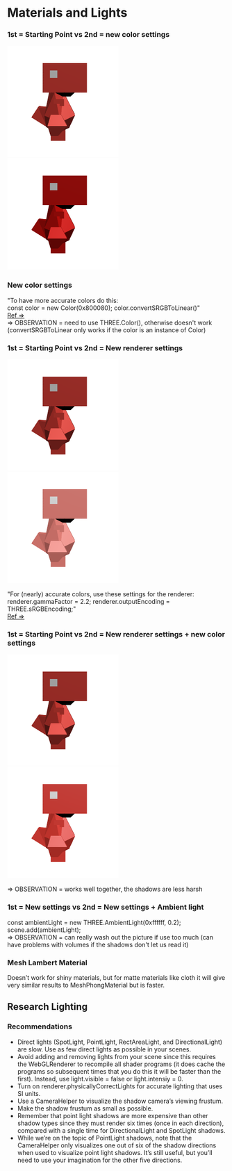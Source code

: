 # Materials and Lights

### 1st = Starting Point vs 2nd = new color settings
![Starting point](./refPictures/researchMatLight/0_Starting_point.png)
![Starting point](./refPictures/researchMatLight/1_recommendation_color.png)

### New color settings
  
"To have more accurate colors do this:  
const color = new Color(0x800080);
color.convertSRGBToLinear()"  
[Ref =>](https://discoverthreejs.com/tips-and-tricks/#lights)  
=> OBSERVATION = need to use THREE.Color(), otherwise doesn't work (convertSRGBToLinear only works if the color is an instance of Color) 

### 1st = Starting Point vs 2nd = New renderer settings
![Starting point](./refPictures/researchMatLight/0_Starting_point.png)
![Starting point](./refPictures/researchMatLight/2_recommendation_renderer.png)

"For (nearly) accurate colors, use these settings for the renderer:
renderer.gammaFactor = 2.2;
renderer.outputEncoding = THREE.sRGBEncoding;"  
[Ref =>](https://discoverthreejs.com/tips-and-tricks/#lights)  

### 1st = Starting Point vs 2nd = New renderer settings + new color settings

![Starting point](./refPictures/researchMatLight/0_Starting_point.png)
![Starting point](./refPictures/researchMatLight/3_color_renderer.png)

=> OBSERVATION = works well together, the shadows are less harsh

### 1st = New settings vs 2nd = New settings + Ambient light

const ambientLight = new THREE.AmbientLight(0xffffff, 0.2);  
scene.add(ambientLight);  
=> OBSERVATION = can really wash out the picture if use too much (can have problems with volumes if the shadows don't let us read it)




### Mesh Lambert Material

Doesn’t work for shiny materials, but for matte materials like cloth it will give very similar results to MeshPhongMaterial but is faster.

## Research Lighting

### Recommendations

* Direct lights (SpotLight, PointLight, RectAreaLight, and DirectionalLight) are slow. Use as few direct lights as possible in your scenes.
* Avoid adding and removing lights from your scene since this requires the WebGLRenderer to recompile all shader programs (it does cache the programs so subsequent times that you do this it will be faster than the first). Instead, use light.visible = false or light.intensiy = 0.
* Turn on renderer.physicallyCorrectLights for accurate lighting that uses SI units.
* Use a CameraHelper to visualize the shadow camera’s viewing frustum.
* Make the shadow frustum as small as possible.
* Remember that point light shadows are more expensive than other shadow types since they must render six times (once in each direction), compared with a single time for DirectionalLight and SpotLight shadows.
* While we’re on the topic of PointLight shadows, note that the CameraHelper only visualizes one out of six of the shadow directions when used to visualize point light shadows. It’s still useful, but you’ll need to use your imagination for the other five directions.